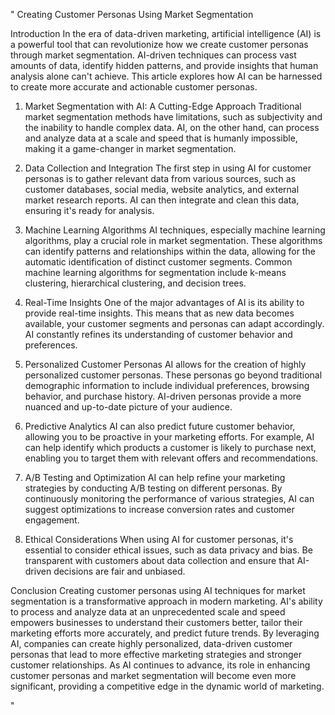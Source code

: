 "
Creating Customer Personas Using Market Segmentation

Introduction
In the era of data-driven marketing, artificial intelligence (AI) is a powerful tool that can revolutionize how we create customer personas through market segmentation. 
AI-driven techniques can process vast amounts of data, identify hidden patterns, and provide insights that human analysis alone can't achieve. 
This article explores how AI can be harnessed to create more accurate and actionable customer personas.

1. Market Segmentation with AI: A Cutting-Edge Approach
Traditional market segmentation methods have limitations, such as subjectivity and the inability to handle complex data. 
AI, on the other hand, can process and analyze data at a scale and speed that is humanly impossible, making it a game-changer in market segmentation.

2. Data Collection and Integration
The first step in using AI for customer personas is to gather relevant data from various sources, such as customer databases, social media, website analytics, and external market research reports. 
AI can then integrate and clean this data, ensuring it's ready for analysis.

3. Machine Learning Algorithms
AI techniques, especially machine learning algorithms, play a crucial role in market segmentation. 
These algorithms can identify patterns and relationships within the data, allowing for the automatic identification of distinct customer segments. 
Common machine learning algorithms for segmentation include k-means clustering, hierarchical clustering, and decision trees.

4. Real-Time Insights
One of the major advantages of AI is its ability to provide real-time insights. 
This means that as new data becomes available, your customer segments and personas can adapt accordingly. 
AI constantly refines its understanding of customer behavior and preferences.

5. Personalized Customer Personas
AI allows for the creation of highly personalized customer personas. These personas go beyond traditional demographic information to include individual preferences, browsing behavior, and purchase history. AI-driven personas provide a more nuanced and up-to-date picture of your audience.

6. Predictive Analytics
AI can also predict future customer behavior, allowing you to be proactive in your marketing efforts. For example, AI can help identify which products a customer is likely to purchase next, enabling you to target them with relevant offers and recommendations.

7. A/B Testing and Optimization
AI can help refine your marketing strategies by conducting A/B testing on different personas. By continuously monitoring the performance of various strategies, AI can suggest optimizations to increase conversion rates and customer engagement.

8. Ethical Considerations
When using AI for customer personas, it's essential to consider ethical issues, such as data privacy and bias. Be transparent with customers about data collection and ensure that AI-driven decisions are fair and unbiased.

Conclusion
Creating customer personas using AI techniques for market segmentation is a transformative approach in modern marketing. AI's ability to process and analyze data at an unprecedented scale and speed empowers businesses to understand their customers better, tailor their marketing efforts more accurately, and predict future trends. By leveraging AI, companies can create highly personalized, data-driven customer personas that lead to more effective marketing strategies and stronger customer relationships. As AI continues to advance, its role in enhancing customer personas and market segmentation will become even more significant, providing a competitive edge in the dynamic world of marketing.

"
















